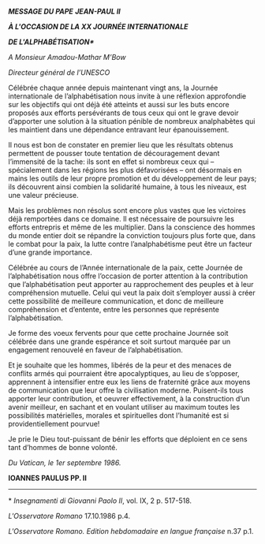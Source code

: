 ***MESSAGE DU PAPE*** ***JEAN-PAUL II***

***À L'OCCASION DE LA XX JOURNÉE INTERNATIONALE***

***DE L'ALPHABÉTISATION\****

*A Monsieur Amadou-Mathar M’Bow*

*Directeur général de l’UNESCO*

Célébrée chaque année depuis maintenant vingt ans, la Journée internationale de l’alphabétisation nous invite à une réflexion approfondie sur les objectifs qui ont déjà été atteints et aussi sur les buts encore proposés aux efforts persévérants de tous ceux qui ont le grave devoir d’apporter une solution à la situation pénible de nombreux analphabètes qui les maintient dans une dépendance entravant leur épanouissement.

Il nous est bon de constater en premier lieu que les résultats obtenus permettent de pousser toute tentation de découragement devant l’immensité de la tache: ils sont en effet si nombreux ceux qui – spécialement dans les régions les plus défavorisées – ont désormais en mains les outils de leur propre promotion et du développement de leur pays; ils découvrent ainsi combien la solidarité humaine, à tous les niveaux, est une valeur précieuse.

Mais les problèmes non résolus sont encore plus vastes que les victoires déjà remportées dans ce domaine. Il est nécessaire de poursuivre les efforts entrepris et même de les multiplier. Dans la conscience des hommes du monde entier doit se répandre la conviction toujours plus forte que, dans le combat pour la paix, la lutte contre l’analphabétisme peut être un facteur d’une grande importance.

Célébrée au cours de l’Année internationale de la paix, cette Journée de l’alphabétisation nous offre l’occasion de porter attention à la contribution que l’alphabétisation peut apporter au rapprochement des peuples et à leur compréhension mutuelle. Celui qui veut la paix doit s’employer aussi à créer cette possibilité de meilleure communication, et donc de meilleure compréhension et d’entente, entre les personnes que représente l’alphabétisation.

Je forme des voeux fervents pour que cette prochaine Journée soit célébrée dans une grande espérance et soit surtout marquée par un engagement renouvelé en faveur de l’alphabétisation.

Et je souhaite que les hommes, libérés de la peur et des menaces de conflits armés qui pourraient être apocalyptiques, au lieu de s’opposer, apprennent à intensifier entre eux les liens de fraternité grâce aux moyens de communication que leur offre la civilisation moderne. Puisent-ils tous apporter leur contribution, et oeuvrer effectivement, à la construction d’un avenir meilleur, en sachant et en voulant utiliser au maximum toutes les possibilités matérielles, morales et spirituelles dont l’humanité est si providentiellement pourvue!

Je prie le Dieu tout-puissant de bénir les efforts que déploient en ce sens tant d’hommes de bonne volonté.

*Du Vatican, le 1er septembre 1986.*

**IOANNES PAULUS PP. II**

* * *

\* *Insegnamenti di Giovanni Paolo II*, vol. IX, 2 p. 517-518.

*L'Osservatore Romano* 17.10.1986 p.4.

*L'Osservatore Romano. Edition hebdomadaire en langue française* n.37 p.1.